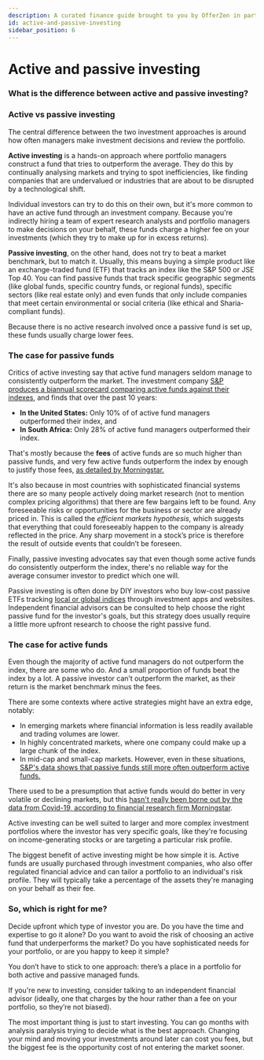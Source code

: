 ```yaml
---
description: A curated finance guide brought to you by OfferZen in partnership with Investec.
id: active-and-passive-investing
sidebar_position: 6
---
```

# Active and passive investing
### What is the difference between active and passive investing?

### Active vs passive investing

The central difference between the two investment approaches is around how often managers make investment decisions and review the portfolio.

**Active investing** is a hands-on approach where portfolio managers construct a fund that tries to outperform the average. They do this by continually analysing markets and trying to spot inefficiencies, like finding companies that are undervalued or industries that are about to be disrupted by a technological shift. 

Individual investors can try to do this on their own, but it's more common to have an active fund through an investment company. Because you're indirectly hiring a team of expert research analysts and portfolio managers to make decisions on your behalf, these funds charge a higher fee on your investments (which they try to make up for in excess returns).

**Passive investing**, on the other hand, does not try to beat a market benchmark, but to match it. Usually, this means buying a simple product like an exchange-traded fund (ETF) that tracks an index like the S&P 500 or JSE Top 40. You can find passive funds that track specific geographic segments (like global funds, specific country funds, or regional funds), specific sectors (like real estate only) and even funds that only include companies that meet certain environmental or social criteria (like ethical and Sharia-compliant funds). 

Because there is no active research involved once a passive fund is set up, these funds usually charge lower fees.

### The case for passive funds

Critics of active investing say that active fund managers seldom manage to consistently outperform the market. The investment company [S&P produces a biannual scorecard comparing active funds against their indexes](https://www.spglobal.com/spdji/en/research-insights/spiva/#south-africa), and finds that over the past 10 years:
- **In the United States:** Only 10% of of active fund managers outperformed their index, and
- **In South Africa:** Only 28% of active fund managers outperformed their index.

That's mostly because the **fees** of active funds are so much higher than passive funds, and very few active funds outperform the index by enough to justify those fees, [as detailed by Morningstar.](https://www.morningstar.co.uk/uk/news/149421/how-fund-fees-are-the-best-predictor-of-returns.aspx)

It's also because in most countries with sophisticated financial systems there are so many people actively doing market research (not to mention complex pricing algorithms) that there are few bargains left to be found. Any foreseeable risks or opportunities for the business or sector are already priced in. This is called the *efficient markets hypothesis*, which suggests that everything that could foreseeably happen to the company is already reflected in the price. Any sharp movement in a stock’s price is therefore the result of outside events that couldn’t be foreseen.

Finally, passive investing advocates say that even though some active funds do consistently outperform the index, there's no reliable way for the average consumer investor to predict which one will. 

Passive investing is often done by DIY investors who buy low-cost passive ETFs tracking [local or global indices](https://www.developersfinance.guide/docs/wealth-creation/wealth-creation-investingoffshore) through investment apps and websites. Independent financial advisors can be consulted to help choose the right passive fund for the investor's goals, but this strategy does usually require a little more upfront research to choose the right passive fund.

### The case for active funds

Even though the majority of active fund managers do not outperform the index, there are some who do. And a small proportion of funds beat the index by a lot. A passive investor can’t outperform the market, as their return is the market benchmark minus the fees.

There are some contexts where active strategies might have an extra edge, notably:
- In emerging markets where financial information is less readily available and trading volumes are lower.
- In highly concentrated markets, where one company could make up a large chunk of the index.
- In mid-cap and small-cap markets.
However, even in these situations, [S&P's data shows that passive funds still more often outperform active funds.](https://www.spglobal.com/spdji/en/documents/spiva/spiva-us-year-end-2021.pdf)

There used to be a presumption that active funds would do better in very volatile or declining markets, but this [hasn't really been borne out by the data from Covid-19, according to financial research firm Morningstar](https://www.morningstar.com/articles/1080782/market-volatility-hasnt-helped-active-funds-beat-their-passive-peers). 

Active investing can be well suited to larger and more complex investment portfolios where the investor has very specific goals, like they're focusing on income-generating stocks or are targeting a particular risk profile.

The biggest benefit of active investing might be how simple it is. Active funds are usually purchased through investment companies, who also offer regulated financial advice and can tailor a portfolio to an individual's risk profile. They will typically take a percentage of the assets they're managing on your behalf as their fee. 

### So, which is right for me?

Decide upfront which type of investor you are. Do you have the time and expertise to go it alone? Do you want to avoid the risk of choosing an active fund that underperforms the market? Do you have sophisticated needs for your portfolio, or are you happy to keep it simple?

You don’t have to stick to one approach: there’s a place in a portfolio for both active and passive managed funds. 

If you're new to investing, consider talking to an independent financial advisor (ideally, one that charges by the hour rather than a fee on your portfolio, so they’re not biased).

The most important thing is just to start investing. You can go months with analysis paralysis trying to decide what is the best approach. Changing your mind and moving your investments around later can cost you fees, but the biggest fee is the opportunity cost of not entering the market sooner. 

